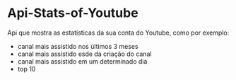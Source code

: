 # Api-Stats-of-Youtube
Api que mostra as estatísticas da sua conta do Youtube, como por exemplo: 
  * canal mais assistido nos últimos 3 meses
  * canal mais assistido esde da criação do canal
  * canal mais assistido em um determinado dia
  * top 10
  
